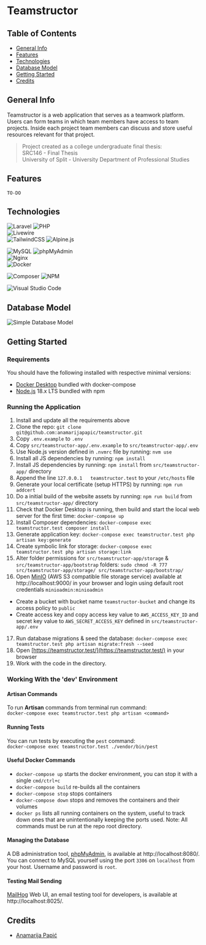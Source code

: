 # Teamstructor

## Table of Contents

* [General Info](#general-info)
* [Features](#features)
* [Technologies](#technologies)
* [Database Model](#database-model)
* [Getting Started](#getting-started)
* [Credits](#credits)

## General Info

Teamstructor is a web application that serves as a teamwork platform. Users can form teams in which team members have access to team projects. Inside each project team members can discuss and store useful resources relevant for that project.

> Project created as a college undergraduate final thesis:  
> SRC146 - Final Thesis  
> University of Split - University Department of Professional Studies

## Features

`TO-DO`

## Technologies

![Laravel](https://img.shields.io/badge/laravel-%23FF2D20.svg?style=for-the-badge&logo=laravel&logoColor=white)
![PHP](https://img.shields.io/badge/php-%23777BB4.svg?style=for-the-badge&logo=php&logoColor=white)  
![Livewire](https://img.shields.io/badge/Livewire-4E56A6.svg?style=for-the-badge&logo=Livewire&logoColor=white)  
![TailwindCSS](https://img.shields.io/badge/Tailwind%20CSS-06B6D4.svg?style=for-the-badge&logo=Tailwind-CSS&logoColor=white)
![Alpine.js](https://img.shields.io/badge/Alpine.js-8BC0D0.svg?style=for-the-badge&logo=alpinedotjs&logoColor=black)  

![MySQL](https://img.shields.io/badge/mysql-%2300f.svg?style=for-the-badge&logo=mysql&logoColor=white)
![phpMyAdmin](https://img.shields.io/badge/phpMyAdmin-6C78AF.svg?style=for-the-badge&logo=phpMyAdmin&logoColor=white)  
![Nginx](https://img.shields.io/badge/nginx-%23009639.svg?style=for-the-badge&logo=nginx&logoColor=white)  
![Docker](https://img.shields.io/badge/docker-%230db7ed.svg?style=for-the-badge&logo=docker&logoColor=white)  

![Composer](https://img.shields.io/badge/Composer-885630.svg?style=for-the-badge&logo=Composer&logoColor=white)
![NPM](https://img.shields.io/badge/NPM-%23CB3837.svg?style=for-the-badge&logo=npm&logoColor=white)  

![Visual Studio Code](https://img.shields.io/badge/Visual%20Studio%20Code-0078d7.svg?style=for-the-badge&logo=visual-studio-code&logoColor=white) 

## Database Model

![Simple Database Model](https://user-images.githubusercontent.com/92815435/227921312-1d30b686-1ebc-4d18-ba05-4380bc21626a.png)

## Getting Started

### Requirements

You should have the following installed with respective minimal versions:

- [Docker Desktop](https://www.docker.com/) bundled with docker-compose
- [Node.js](https://nodejs.org/en/) 18.x LTS bundled with npm

### Running the Application

1. Install and update all the requirements above
2. Clone the repo: `git clone git@github.com:anamarijapapic/teamstructor.git`
3. Copy `.env.example` to `.env`
4. Copy `src/teamstructor-app/.env.example` to `src/teamstructor-app/.env`
5. Use Node.js version defined in `.nvmrc` file by running: `nvm use`
6. Install all JS dependencies by running: `npm install`
7. Install JS dependencies by running: `npm install` from `src/teamstructor-app/` directory
8. Append the line `127.0.0.1   teamstructor.test` to your `/etc/hosts` file
9. Generate your local certificate (setup HTTPS) by running: `npm run addcert`
10. Do a initial build of the website assets by running: `npm run build` from `src/teamstructor-app/` directory
11. Check that Docker Desktop is running, then build and start the local web server for the first time: `docker-compose up`
12. Install Composer dependencies: `docker-compose exec teamstructor.test composer install`
13. Generate application key: `docker-compose exec teamstructor.test php artisan key:generate`
14. Create symbolic link for storage: `docker-compose exec teamstructor.test php artisan storage:link`
15. Alter folder permissions for `src/teamstructor-app/storage` & `src/teamstructor-app/bootstrap` folders: `sudo chmod -R 777 src/teamstructor-app/storage/ src/teamstructor-app/bootstrap/`
16. Open [MinIO](https://min.io/) (AWS S3 compatible file storage service) available at http://localhost:9000/ in your browser and login using default root credentials `minioadmin:minioadmin`
 - Create a bucket with bucket name `teamstructor-bucket` and change its access policy to `public`
 - Create access key and copy access key value to `AWS_ACCESS_KEY_ID` and secret key value to `AWS_SECRET_ACCESS_KEY` defined in `src/teamstructor-app/.env`
17. Run database migrations & seed the database: `docker-compose exec teamstructor.test php artisan migrate:fresh --seed`
18. Open [https://teamstructor.test/](https://teamstructor.test/) in your browser
19. Work with the code in the directory.

### Working With the 'dev' Environment

#### Artisan Commands

To run **Artisan** commands from terminal run command:  
`docker-compose exec teamstructor.test php artisan <command>`

#### Running Tests

You can run tests by executing the `pest` command:  
`docker-compose exec teamstructor.test ./vendor/bin/pest`

#### Useful Docker Commands

- `docker-compose up` starts the docker environment, you can stop it with a single `cmd/ctrl+c`
- `docker-compose build` re-builds all the containers
- `docker-compose stop` stops containers
- `docker-compose down` stops and removes the containers and their volumes
- `docker ps` lists all running containers on the system, useful to track down ones that are unintentionally keeping the ports used.
  Note: All commands must be run at the repo root directory.

#### Managing the Database

A DB administration tool, [phpMyAdmin](https://www.phpmyadmin.net), is available at http://localhost:8080/.
You can connect to MySQL yourself using the port `3306` on `localhost` from your host. Username and password is `root`.

#### Testing Mail Sending

[MailHog](https://github.com/mailhog/MailHog) Web UI, an email testing tool for developers, is available at http://localhost:8025/.

## Credits

* [Anamarija Papić](https://github.com/anamarijapapic)
